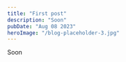 ```yaml
---
title: "First post"
description: "Soon"
pubDate: "Aug 08 2023"
heroImage: "/blog-placeholder-3.jpg"
---
```


Soon
